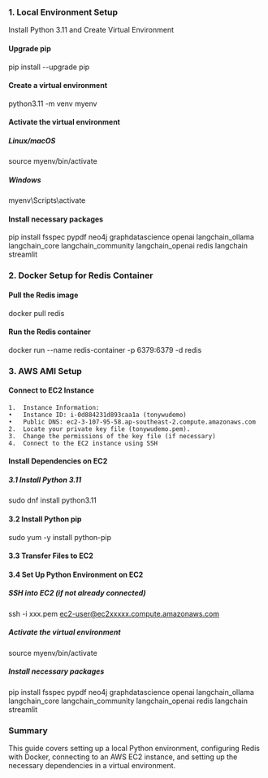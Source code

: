 ### 1. Local Environment Setup
Install Python 3.11 and Create Virtual Environment
#### Upgrade pip
pip install --upgrade pip
#### Create a virtual environment
python3.11 -m venv myenv
#### Activate the virtual environment
##### Linux/macOS
source myenv/bin/activate
##### Windows
myenv\Scripts\activate

#### Install necessary packages
pip install fsspec pypdf neo4j graphdatascience openai langchain_ollama langchain_core langchain_community langchain_openai redis langchain streamlit

### 2. Docker Setup for Redis Container

#### Pull the Redis image
docker pull redis
#### Run the Redis container
docker run --name redis-container -p 6379:6379 -d redis

### 3. AWS AMI Setup
#### Connect to EC2 Instance

	1.	Instance Information:
	•	Instance ID: i-0d884231d893caa1a (tonywudemo)
	•	Public DNS: ec2-3-107-95-58.ap-southeast-2.compute.amazonaws.com
	2.	Locate your private key file (tonywudemo.pem).
	3.	Change the permissions of the key file (if necessary)
	4.	Connect to the EC2 instance using SSH

#### Install Dependencies on EC2
##### 3.1 Install Python 3.11
sudo dnf install python3.11
#### 3.2 Install Python pip
sudo yum -y install python-pip
#### 3.3 Transfer Files to EC2

#### 3.4 Set Up Python Environment on EC2

##### SSH into EC2 (if not already connected)
ssh -i xxx.pem ec2-user@ec2xxxxx.compute.amazonaws.com
##### Activate the virtual environment
source myenv/bin/activate
##### Install necessary packages
pip install fsspec pypdf neo4j graphdatascience openai langchain_ollama langchain_core langchain_community langchain_openai redis langchain streamlit
### Summary
This guide covers setting up a local Python environment, configuring Redis with Docker, connecting to an AWS EC2 instance, and setting up the necessary dependencies in a virtual environment.
